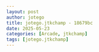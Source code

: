```yaml
---
layout: post
author: jotego
title: jotego.jtkchamp - 18679bc
date: 2025-05-23
categories: [Arcade, jtkchamp]
tags: [jotego.jtkchamp]
---
```


